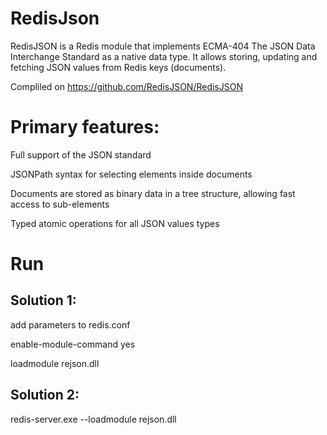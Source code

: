 # RedisJson

RedisJSON is a Redis module that implements ECMA-404 The JSON Data Interchange Standard as a native data type. 
It allows storing, updating and fetching JSON values from Redis keys (documents).

Compliled on https://github.com/RedisJSON/RedisJSON 

# Primary features:

Full support of the JSON standard

JSONPath syntax for selecting elements inside documents

Documents are stored as binary data in a tree structure, allowing fast access to sub-elements

Typed atomic operations for all JSON values types

# Run

## Solution 1:
  add parameters to redis.conf
  
  enable-module-command yes
  
  loadmodule rejson.dll
## Solution 2:

  redis-server.exe --loadmodule rejson.dll
  
  
